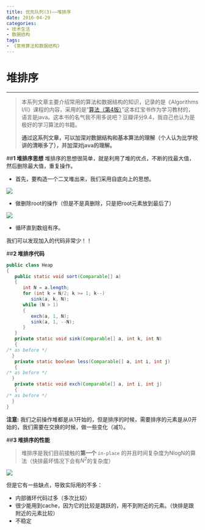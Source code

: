 ```yaml
---
title: 优先队列(3)——堆排序
date: 2016-04-29
categories: 
- 技术生活
- 数据结构
tags: 
- 《常用算法和数据结构》
---
```


# **堆排序**
---
> 本系列文章主要介绍常用的算法和数据结构的知识，记录的是《Algorithms I/II》课程的内容，采用的是“[算法（第4版）](https://book.douban.com/subject/19952400/)”这本红宝书作为学习教材的，语言是java。这本书的名气我不用多说吧？豆瓣评分9.4，我自己也认为是极好的学习算法的书籍。
> 
> **通过这系列文章，可以加深对数据结构和基本算法的理解（个人认为比学校讲的清晰多了），并加深对java的理解。**


##**1 堆排序思想**
堆排序的思想很简单，就是利用了堆的优点，不断的找最大值，然后删除最大值，重复操作。

- 首先，要构造一个二叉堆出来，我们采用自底向上的思想。

![](http://img.hksite.cn/2019-03-01-084744.jpg)

- 做删除root的操作（但是不是真删除，只是把root元素放到最后了）

![](http://img.hksite.cn/2019-03-01-084752.jpg)

- 循环直到数组有序。

我们可以发现加入的代码非常少！！

##**2 堆排序代码**
```java
public class Heap
{
   public static void sort(Comparable[] a)
   {
      int N = a.length;
      for (int k = N/2; k >= 1; k--)
         sink(a, k, N);
      while (N > 1)
      {
         exch(a, 1, N);
         sink(a, 1, --N);
      }
   }
   private static void sink(Comparable[] a, int k, int N)
   {  
/* as before */
  }
   private static boolean less(Comparable[] a, int i, int j)
   {  
/* as before */
  }
   private static void exch(Comparable[] a, int i, int j)
   {  
/* as before */
  }
}
```
**注意:** 我们之前操作堆都是从1开始的，但是排序的时候，需要排序的元素是从0开始的，我们需要在交换的时候，做一些变化（减1）。

##**3 堆排序的性能**
> 堆排序是我们目前接触的**第一个** `in-place` 的并且时间复杂度为NlogN的算法（快排最坏情况下会有$N^2$的复杂度）

![](http://img.hksite.cn/2019-03-01-084805.jpg)

但是它有一些缺点，导致实际用的不多：
- 内部循环代码过多（多次比较）
- 很少能用到cache，因为它的比较是跳跃的，用不到附近的元素。（快排是跟附近的元素比较）
- 不稳定